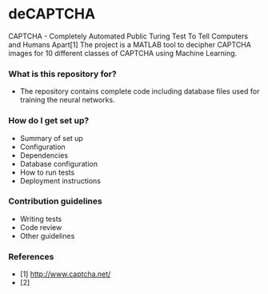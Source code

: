 # deCAPTCHA #

CAPTCHA - Completely Automated Public Turing Test To Tell Computers and Humans Apart[1]
The project is a MATLAB tool to decipher CAPTCHA images for 10 different classes of CAPTCHA using Machine Learning. 

### What is this repository for? ###

* The repository contains complete code including database files used for training the neural networks.

### How do I get set up? ###

* Summary of set up
* Configuration
* Dependencies
* Database configuration
* How to run tests
* Deployment instructions

### Contribution guidelines ###

* Writing tests
* Code review
* Other guidelines

### References ###

* [1] http://www.captcha.net/
* [2] 
